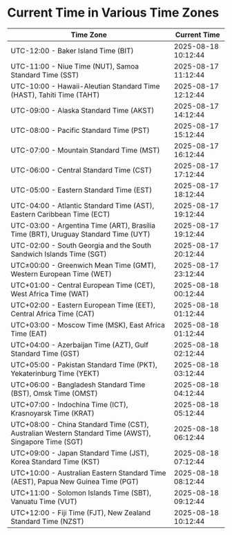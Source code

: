 # Current Time in Various Time Zones

| Time Zone | Current Time |
|-----------|--------------|
| UTC-12:00 - Baker Island Time (BIT) | 2025-08-18 10:12:44 |
| UTC-11:00 - Niue Time (NUT), Samoa Standard Time (SST) | 2025-08-17 11:12:44 |
| UTC-10:00 - Hawaii-Aleutian Standard Time (HAST), Tahiti Time (TAHT) | 2025-08-17 12:12:44 |
| UTC-09:00 - Alaska Standard Time (AKST) | 2025-08-17 14:12:44 |
| UTC-08:00 - Pacific Standard Time (PST) | 2025-08-17 15:12:44 |
| UTC-07:00 - Mountain Standard Time (MST) | 2025-08-17 16:12:44 |
| UTC-06:00 - Central Standard Time (CST) | 2025-08-17 17:12:44 |
| UTC-05:00 - Eastern Standard Time (EST) | 2025-08-17 18:12:44 |
| UTC-04:00 - Atlantic Standard Time (AST), Eastern Caribbean Time (ECT) | 2025-08-17 19:12:44 |
| UTC-03:00 - Argentina Time (ART), Brasília Time (BRT), Uruguay Standard Time (UYT) | 2025-08-17 19:12:44 |
| UTC-02:00 - South Georgia and the South Sandwich Islands Time (SGT) | 2025-08-17 20:12:44 |
| UTC±00:00 - Greenwich Mean Time (GMT), Western European Time (WET) | 2025-08-17 23:12:44 |
| UTC+01:00 - Central European Time (CET), West Africa Time (WAT) | 2025-08-18 00:12:44 |
| UTC+02:00 - Eastern European Time (EET), Central Africa Time (CAT) | 2025-08-18 01:12:44 |
| UTC+03:00 - Moscow Time (MSK), East Africa Time (EAT) | 2025-08-18 01:12:44 |
| UTC+04:00 - Azerbaijan Time (AZT), Gulf Standard Time (GST) | 2025-08-18 02:12:44 |
| UTC+05:00 - Pakistan Standard Time (PKT), Yekaterinburg Time (YEKT) | 2025-08-18 03:12:44 |
| UTC+06:00 - Bangladesh Standard Time (BST), Omsk Time (OMST) | 2025-08-18 04:12:44 |
| UTC+07:00 - Indochina Time (ICT), Krasnoyarsk Time (KRAT) | 2025-08-18 05:12:44 |
| UTC+08:00 - China Standard Time (CST), Australian Western Standard Time (AWST), Singapore Time (SGT) | 2025-08-18 06:12:44 |
| UTC+09:00 - Japan Standard Time (JST), Korea Standard Time (KST) | 2025-08-18 07:12:44 |
| UTC+10:00 - Australian Eastern Standard Time (AEST), Papua New Guinea Time (PGT) | 2025-08-18 08:12:44 |
| UTC+11:00 - Solomon Islands Time (SBT), Vanuatu Time (VUT) | 2025-08-18 09:12:44 |
| UTC+12:00 - Fiji Time (FJT), New Zealand Standard Time (NZST) | 2025-08-18 10:12:44 |
